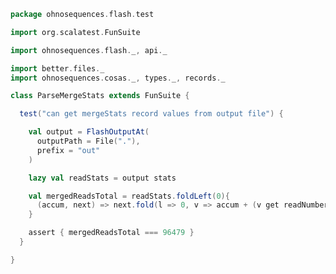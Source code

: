 
```scala
package ohnosequences.flash.test

import org.scalatest.FunSuite

import ohnosequences.flash._, api._

import better.files._
import ohnosequences.cosas._, types._, records._

class ParseMergeStats extends FunSuite {

  test("can get mergeStats record values from output file") {

    val output = FlashOutputAt(
      outputPath = File("."),
      prefix = "out"
    )

    lazy val readStats = output stats

    val mergedReadsTotal = readStats.foldLeft(0){
      (accum, next) => next.fold(l => 0, v => accum + (v get readNumber).value )
    }

    assert { mergedReadsTotal === 96479 }
  }

}

```




[main/scala/api.scala]: ../../main/scala/api.scala.md
[test/scala/CommandGeneration.scala]: CommandGeneration.scala.md
[test/scala/ParseMergeStats.scala]: ParseMergeStats.scala.md